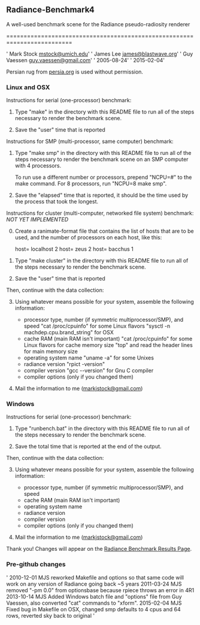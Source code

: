## Radiance-Benchmark4

A well-used benchmark scene for the Radiance pseudo-radiosity renderer

=========================================================================


'    Mark Stock <mstock@umich.edu>'
'    James Lee <james@blastwave.org>'
'    Guy Vaessen <guy.vaessen@gmail.com>'
'    2005-08-24'
'    2015-02-04'


Persian rug from [persia.org](http://persia.org/Images/Persian_Carpet/saruq_jpg1.html) is used without permission.

### Linux and OSX

Instructions for serial (one-processor) benchmark:

1. Type "make" in the directory with this README file to run all of the
      steps necessary to render the benchmark scene.

2. Save the "user" time that is reported

Instructions for SMP (multi-processor, same computer) benchmark:

1. Type "make smp" in the directory with this README file to run all of
      the steps necessary to render the benchmark scene on an SMP computer
      with 4 processors.

      To run use a different number or processors, prepend "NCPU=#" to
      the make command. For 8 processors, run "NCPU=8 make smp".

2. Save the "elapsed" time that is reported, it should be the time used
      by the process that took the longest.

Instructions for cluster (multi-computer, networked file system) benchmark: *NOT YET IMPLEMENTED*

0. Create a ranimate-format file that contains the list of hosts that
      are to be used, and the number of processors on each host, like this:

      host= localhost 2
      host= zeus 2
      host= bacchus 1

1. Type "make cluster" in the directory with this README file to run
      all of the steps necessary to render the benchmark scene.

2. Save the "user" time that is reported

Then, continue with the data collection:

3. Using whatever means possible for your system, assemble the following
      information:

      * processor type, number (if symmetric multiprocessor/SMP), and speed
         "cat /proc/cpuinfo" for some Linux flavors
         "sysctl -n machdep.cpu.brand_string" for OSX
      * cache RAM (main RAM isn't important)
         "cat /proc/cpuinfo" for some Linux flavors for cache memory size
         "top" and read the header lines for main memory size
      * operating system name
         "uname -a" for some Unixes
      * radiance version
         "rpict -version"
      * compiler version
         "gcc --version" for Gnu C compiler
      * compiler options (only if you changed them)

4. Mail the information to me (markjstock@gmail.com)


### Windows

Instructions for serial (one-processor) benchmark:

1. Type "runbench.bat" in the directory with this README file to run all of the steps necessary to render the benchmark scene.

2. Save the total time that is reported at the end of the output.

Then, continue with the data collection:

3. Using whatever means possible for your system, assemble the following information:

      * processor type, number (if symmetric multiprocessor/SMP), and speed
      * cache RAM (main RAM isn't important)
      * operating system name
      * radiance version
      * compiler version
      * compiler options (only if you changed them)

4. Mail the information to me (markjstock@gmail.com)


Thank you! Changes will appear on the [Radiance Benchmark Results Page](http://markjstock.org/pages/rad_bench.html).

### Pre-github changes
'
2010-12-01  MJS  reworked Makefile and options so that same code will
                 work on any version of Radiance going back ~5 years
2011-03-24  MJS  removed "-pm 0.0" from optionsbase because rpiece throws
                 an error in 4R1 
2013-10-14  MJS  Added Windows batch file and "options" file from Guy
                 Vaessen, also converted "cat" commands to "xform".
2015-02-04  MJS  Fixed bug in Makefile on OSX, changed smp defaults to
                 4 cpus and 64 rows, reverted sky back to original
'

